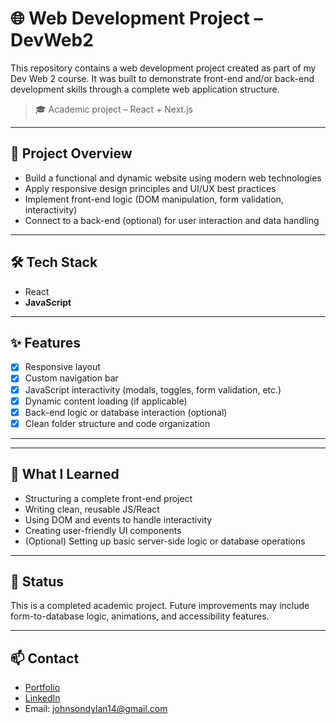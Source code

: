 # 🌐 Web Development Project – DevWeb2

This repository contains a web development project created as part of my Dev Web 2 course. It was built to demonstrate front-end and/or back-end development skills through a complete web application structure.

> 🎓 Academic project – React + Next.js 

---

## 🎯 Project Overview

- Build a functional and dynamic website using modern web technologies
- Apply responsive design principles and UI/UX best practices
- Implement front-end logic (DOM manipulation, form validation, interactivity)
- Connect to a back-end (optional) for user interaction and data handling

---

## 🛠️ Tech Stack

- React
- **JavaScript**  

---

## ✨ Features

- [x] Responsive layout
- [x] Custom navigation bar
- [x] JavaScript interactivity (modals, toggles, form validation, etc.)
- [x] Dynamic content loading (if applicable)
- [x] Back-end logic or database interaction (optional)
- [x] Clean folder structure and code organization

---

---

## 🧠 What I Learned

- Structuring a complete front-end project
- Writing clean, reusable JS/React
- Using DOM and events to handle interactivity
- Creating user-friendly UI components
- (Optional) Setting up basic server-side logic or database operations

---

## 🚧 Status

This is a completed academic project. Future improvements may include form-to-database logic, animations, and accessibility features.

---

## 📫 Contact

- [Portfolio](https://dylan-johnson-dev.vercel.app)  
- [LinkedIn](https://www.linkedin.com/in/dylan-johnson-447681280)  
- Email: johnsondylan14@gmail.com

